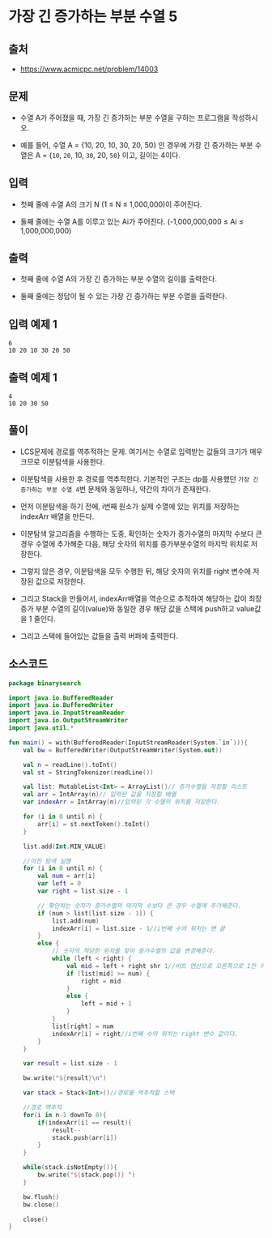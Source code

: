 # 가장 긴 증가하는 부분 수열 5

## 출처

* https://www.acmicpc.net/problem/14003

## 문제

* 수열 A가 주어졌을 때, 가장 긴 증가하는 부분 수열을 구하는 프로그램을 작성하시오.

* 예를 들어, 수열 A = {10, 20, 10, 30, 20, 50} 인 경우에 가장 긴 증가하는 부분 수열은 A = {```10```, ```20```, 10, ```30```, 20, ```50```} 이고, 길이는 4이다.

## 입력

* 첫째 줄에 수열 A의 크기 N (1 ≤ N ≤ 1,000,000)이 주어진다.

* 둘째 줄에는 수열 A를 이루고 있는 Ai가 주어진다. (-1,000,000,000 ≤ Ai ≤ 1,000,000,000)

## 출력

* 첫째 줄에 수열 A의 가장 긴 증가하는 부분 수열의 길이를 출력한다.

* 둘째 줄에는 정답이 될 수 있는 가장 긴 증가하는 부분 수열을 출력한다.

## 입력 예제 1

```
6
10 20 10 30 20 50
```

## 출력 예제 1

```
4
10 20 30 50
```

## 풀이

* LCS문제에 경로를 역추적하는 문제. 여기서는 수열로 입력받는 값들의 크기가 매우 크므로 이분탐색을 사용한다.

* 이분탐색을 사용한 후 경로를 역추적한다. 기본적인 구조는 dp를 사용했던 ```가장 긴 증가하는 부분 수열 4```번 문제와 동일하나, 약간의 차이가 존재한다.

* 먼저 이분탐색을 하기 전에, i번째 원소가 실제 수열에 있는 위치를 저장하는 indexArr 배열을 만든다.

* 이분탐색 알고리즘을 수행하는 도중, 확인하는 숫자가 증가수열의 마지막 수보다 큰 경우 수열에 추가해준 다음, 해당 숫자의 위치를 증가부분수열의 마지막 위치로 저장한다.

* 그렇지 않은 경우, 이분탐색을 모두 수행한 뒤, 해당 숫자의 위치를 right 변수에 저장된 값으로 저장한다.

* 그리고 Stack을 만들어서, indexArr배열을 역순으로 추적하여 해당하는 값이 최장 증가 부분 수열의 길이(value)와 동일한 경우 해당 값을 스택에 push하고 value값을 1 줄인다.

* 그리고 스택에 들어있는 값들을 출력 버퍼에 출력한다.

## 소스코드

```kotlin
package binarysearch

import java.io.BufferedReader
import java.io.BufferedWriter
import java.io.InputStreamReader
import java.io.OutputStreamWriter
import java.util.*

fun main() = with(BufferedReader(InputStreamReader(System.`in`))){
    val bw = BufferedWriter(OutputStreamWriter(System.out))

    val n = readLine().toInt()
    val st = StringTokenizer(readLine())

    val list: MutableList<Int> = ArrayList()// 증가수열을 저장할 리스트
    val arr = IntArray(n)// 입력된 값을 저장할 배열
    var indexArr = IntArray(n)//입력된 각 수열의 위치를 저장한다.

    for (i in 0 until n) {
        arr[i] = st.nextToken().toInt()
    }

    list.add(Int.MIN_VALUE)

    //이진 탐색 실행
    for (i in 0 until n) {
        val num = arr[i]
        var left = 0
        var right = list.size - 1

        // 확인하는 숫자가 증가수열의 마지막 수보다 큰 경우 수열에 추가해준다.
        if (num > list[list.size - 1]) {
            list.add(num)
            indexArr[i] = list.size - 1//i번째 수의 위치는 맨 끝
        }
        else {
            // 숫자의 적당한 위치를 찾아 증가수열의 값을 변경해준다.
            while (left < right) {
                val mid = left + right shr 1//비트 연산으로 오른쪽으로 1칸 이동
                if (list[mid] >= num) {
                    right = mid
                }
                else {
                    left = mid + 1
                }
            }
            list[right] = num
            indexArr[i] = right//i번째 수의 위치는 right 변수 값이다.
        }
    }

    var result = list.size - 1

    bw.write("${result}\n")

    var stack = Stack<Int>()//경로를 역추적할 스택

    //경로 역추적
    for(i in n-1 downTo 0){
        if(indexArr[i] == result){
            result--
            stack.push(arr[i])
        }
    }

    while(stack.isNotEmpty()){
        bw.write("${stack.pop()} ")
    }

    bw.flush()
    bw.close()

    close()
}
```

